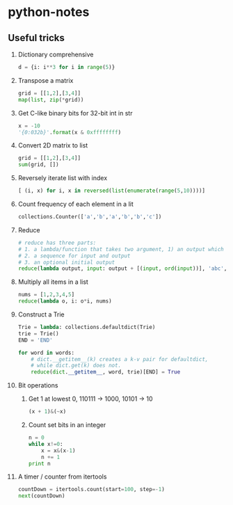 # python-notes

## Useful tricks

1. Dictionary comprehensive
    ```python
    d = {i: i**3 for i in range(5)}
    ```
1. Transpose a matrix
    ```python
    grid = [[1,2],[3,4]]
    map(list, zip(*grid))
    ```

2. Get C-like binary bits for 32-bit int in str
    ```python
    x = -10
    '{0:032b}'.format(x & 0xffffffff)
    ```

3. Convert 2D matrix to list
   ```python
   grid = [[1,2],[3,4]]
   sum(grid, [])
   ```

4. Reversely iterate list with index
   ```python
   [ (i, x) for i, x in reversed(list(enumerate(range(5,10))))]
   ```
5. Count frequency of each element in a lit
   ```python
   collections.Counter(['a','b','a','b','b','c'])
   ```
6. Reduce
   ```python
   # reduce has three parts:
   # 1. a lambda/function that takes two argument, 1) an output which will be the next input; 2) input.
   # 2. a sequence for input and output
   # 3. an optional initial output
   reduce(lambda output, input: output + [(input, ord(input))], 'abc', [])
   ```
6. Multiply all items in a list
    ```python
    nums = [1,2,3,4,5]
    reduce(lambda o, i: o*i, nums)
    ```
6. Construct a Trie
   ```python
   Trie = lambda: collections.defaultdict(Trie)
   trie = Trie()
   END = 'END'

   for word in words:
       # dict.__getitem__(k) creates a k-v pair for defaultdict,
       # while dict.get(k) does not.
       reduce(dict.__getitem__, word, trie)[END] = True
   ```
7. Bit operations
    1. Get 1 at lowest 0, 110111 -> 1000, 10101 -> 10
        ```python
        (x + 1)&(~x)
        ```
    2. Count set bits in an integer
        ```python
        n = 0
        while x!=0:
            x = x&(x-1)
            n += 1
        print n
        ```
8. A timer / counter from itertools
    ```python
    countDown = itertools.count(start=100, step=-1)
    next(countDown)
    ```
